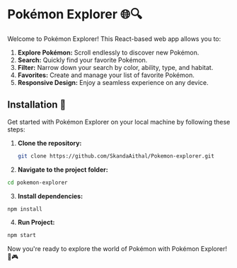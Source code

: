 # Pokémon Explorer 🌐🔍

Welcome to Pokémon Explorer! This React-based web app allows you to:

1. **Explore Pokémon:** Scroll endlessly to discover new Pokémon.
2. **Search:** Quickly find your favorite Pokémon.
3. **Filter:** Narrow down your search by color, ability, type, and habitat.
4. **Favorites:** Create and manage your list of favorite Pokémon.
5. **Responsive Design:** Enjoy a seamless experience on any device.

## Installation 🚀

Get started with Pokémon Explorer on your local machine by following these steps:

1. **Clone the repository:**

   ```bash
   git clone https://github.com/SkandaAithal/Pokemon-explorer.git

   ```

2. **Navigate to the project folder:**

```bash
cd pokemon-explorer
```

3. **Install dependencies:**

```bash
npm install
```

4. **Run Project:**

```bash
npm start
```

Now you're ready to explore the world of Pokémon with Pokémon Explorer! 🎉🎮

